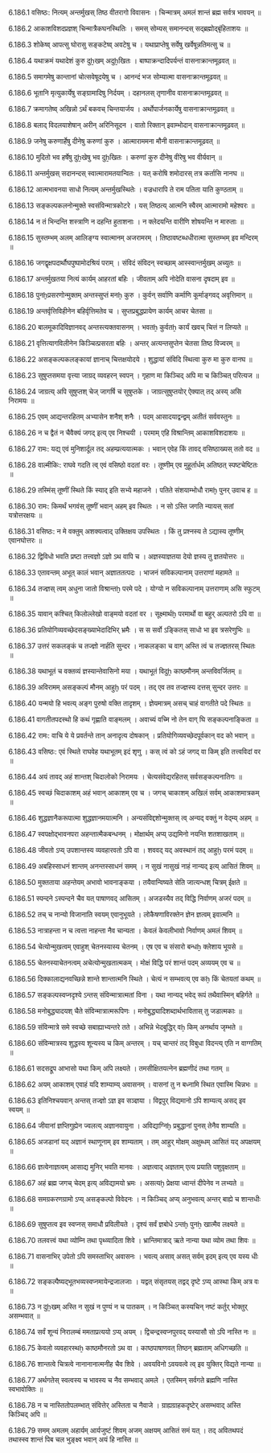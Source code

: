 6.186.1
वसिष्ठः:
नित्यम् अन्तर्मुखस् तिष्ठ वीतरागो विवासनः ।
चिन्मात्रम् अमलं शान्तं ब्रह्म सर्वत्र भावयन् ॥


6.186.2
आकाशविशदप्रज्ञश् चिन्मात्रैकघनस्थितिः ।
समस् सोम्यस् समानन्दस् सद्ब्रह्मोद्बृंहिताशयः ॥


6.186.3
शोकेष्व् आपत्सु घोरासु सङ्कटेष्व् अवटेषु च ।
यथाप्राप्तेषु सर्वेषु खर्वेषून्नतिमत्सु च ॥


6.186.4
यथाक्रमं यथादेशं कुरु दुẖखम् अदुẖखितः ।
बाष्पाक्रन्दादिपर्यन्तं वासनाक्रान्तमूढवत् ॥


6.186.5
समागमेषु कान्तानां चोत्सवेषूदयेषु च ।
आनन्दं भज सोम्यात्मा वासनाक्रान्तमूढवत् ॥


6.186.6
भूतानि मृत्युकार्येषु सङ्ग्रामादिषु निर्दयम् ।
दहानलस् तृणानीव वासनाक्रान्तमूढवत् ॥


6.186.7
क्रमागतेष्व् अखिन्नो ऽर्थं बकवच् चिन्तयार्जय ।
अर्थोपार्जनकार्येषु वासनाक्रान्तमूढवत् ॥


6.186.8
बलाद् विदलयाशेषान् अरीन् अरिनिसूदन ।
वातो रिक्तान् इवाम्भोदान् वासनाक्रान्तमूढवत् ॥


6.186.9
जनेषु करुणार्हेषु दीनेषु करुणां कुरु ।
आत्माराममना मौनी वासनाक्रान्तमूढवत् ॥


6.186.10
मुदितो भव हर्षेषु दुẖखेषु भव दुẖखितः ।
करुणां कुरु दीनेषु वीरेषु भव वीर्यवान् ॥


6.186.11
अन्तर्मुखस् सदानन्दस् स्वात्मारामतयान्वितः ।
यत् करोषि शमोदारस् तत्र कर्तासि नानघ ॥


6.186.12
आत्मभावनया साधो नित्यम् अन्तर्मुखस्थितेः ।
वज्रधारापि ते राम पतिता याति कुण्ठताम् ॥


6.186.13
सङ्कल्पकलनोन्मुक्ते स्वसंविन्मात्रकोटरे ।
यस् तिष्ठत्य् आत्मनि स्वैरम् आत्मारामो महेश्वरः ॥


6.186.14
न तं भिन्दन्ति शस्त्राणि न दहन्ति हुताशनाः ।
न क्लेदयन्ति वारीणि शोषयन्ति न मारुताः ॥


6.186.15
सुस्तम्भम् अलम् आलिङ्ग्य स्वात्मानम् अजरामरम् ।
तिष्ठावष्टब्धधीरात्मा सुस्तम्भम् इव मन्दिरम् ॥


6.186.16
जगद्वृक्षपदार्थौघपुष्पामोदश्रियं पराम् ।
संविदं संविदन् स्वच्छाम् आस्स्वान्तर्मुखम् अच्युतः ॥


6.186.17
अन्तर्मुखतया नित्यं कार्यम् आहरतां बहिः ।
जीवताम् अपि नोदेति वासना दृषदाम् इव ॥


6.186.18
पुनḫप्रसरणोन्मुक्तम् अन्तस्सुप्तं मनẖ कुरु ।
कुर्वन् सर्वाणि कर्माणि कूर्माङ्गवद् अवृत्तिमान् ॥


6.186.19
अन्तर्वृत्तिविहीनेन बहिर्वृत्तिमतेव च ।
सुप्तप्रबुद्धप्रायेण कार्यम् आचर चेतसा ॥


6.186.20
बालमूकादिविज्ञानवद् अन्तस्त्यक्तवासनम् ।
भवतẖ कुर्वतẖ कार्यं खवच् चित्तं न लिप्यते ॥


6.186.21
वृत्तित्यागविलीनेन किञ्चित्प्रसरता बहिः ।
अन्तर् अत्यन्तसुप्तेन चेतसा तिष्ठ विज्वरम् ॥


6.186.22
असङ्कल्पकलङ्कायां ज्ञानाच् चित्तक्षयोदये ।
शुद्धायां संविदि स्थित्वा कुरु मा कुरु वानघ ॥


6.186.23
सुषुप्तसमया वृत्त्या जाग्रद् व्यवहरन् स्वपन् ।
गृहाण मा किञ्चिद् अपि मा च किञ्चित् परित्यज ॥


6.186.24
जाग्रत्य् अपि सुषुप्तश् चेज् जागर्षि च सुषुप्तके ।
जाग्रत्सुषुप्तयोर् ऐक्यात् तद् अस्य् असि निरामयः ॥


6.186.25
एवम् आद्यन्तरहितम् अभ्यासेन शनैश् शनैः ।
पदम् आसादयाद्वन्द्वम् अतीतं सर्ववस्तुनः ॥


6.186.26
न च द्वैतं न चैवैक्यं जगद् इत्य् एव निश्चयी ।
परमाम् एहि विश्रान्तिम् आकाशविशदाशयः ॥


6.186.27
रामः:
यद्य् एवं मुनिशार्दूल तद् अहम्प्रत्ययात्मकः ।
भवान् एवेह किं तावद् वसिष्ठाख्यस् ततो वद ॥


6.186.28
वाल्मीकिः:
राघवे गदति त्व् एवं वसिष्ठो वदतां वरः ।
तूष्णीम् एव मुहूर्तार्धम् अतिष्ठत् स्पष्टचेष्टितः ॥


6.186.29
तस्मिंस् तूष्णीं स्थिते किं स्याद् इति सभ्ये महाजने ।
पतिते संशयाम्भोधौ रामḫ पुनर् उवाच ह ॥


6.186.30
रामः:
किमर्थं भगवंस् तूष्णीं भवान् अहम् इव स्थितः ।
न सो ऽस्ति जगति न्यायस् सतां यत्रोत्तरक्षयः ॥


6.186.31
वसिष्ठः:
न मे वक्तुम् अशक्यत्वाद् उक्तिक्षय उपस्थितः ।
किं तु प्रश्नस्य ते ऽद्यास्य तूष्णीम् एवानघोत्तरः ॥


6.186.32
द्विविधो भवति प्रष्टा तत्त्वज्ञो ऽज्ञो ऽथ वापि च ।
अज्ञस्याज्ञतया देयो ज्ञस्य तु ज्ञतयोत्तरः ॥


6.186.33
एतावन्तम् अभूत् कालं भवान् अज्ञाततत्पदः ।
भाजनं सविकल्पानाम् उत्तराणां महामते ॥


6.186.34
तज्ज्ञस् त्वम् अधुना जातो विश्रान्तḫ परमे पदे ।
योग्यो न सविकल्पानाम् उत्तराणाम् असि स्फुटम् ॥


6.186.35
यावान् कश्चित् किलोल्लेखो वाङ्मयो वदतां वर ।
सूक्ष्मार्थḫ परमार्थो वा बहुर् अल्पतरो ऽपि वा ॥


6.186.36
प्रतियोगिव्यवच्छेदसङ्ख्याभेदादिभिर् भ्रमैः ।
स स सर्वो ऽङ्कितस् साधो भा इव त्रसरेणुभिः ॥


6.186.37
उत्तरं सकलङ्कं च तज्ज्ञो नार्हति सुन्दर ।
नाकलङ्का च वाग् अस्ति त्वं च तज्ज्ञतरस् स्थितः ॥


6.186.38
यथाभूतं च वक्तव्यं ज्ञस्यान्तेवासिनो मया ।
यथाभूतं विदुẖ काष्ठमौनम् अन्तविवर्जितम् ॥


6.186.39
अविरामम् असङ्कल्पं मौनम् आहुḫ परं पदम् ।
तद् एव तव तज्ज्ञस्य दत्तस् सुन्दर उत्तरः ॥


6.186.40
यन्मयो हि भवत्य् अङ्ग पुरुषो वक्ति तादृशम् ।
ज्ञेयमात्रम् असच् चाहं वागतीते पदे स्थितः ॥


6.186.41
वागतीतपदस्थो हि कथं गृह्णाति वाङ्मलम् ।
अवाच्यं वच्मि नो तेन वाग् घि सङ्कल्पनाङ्किता ॥


6.186.42
रामः:
वाचि ये ये प्रवर्तन्ते तान् अनादृत्य दोषकान् ।
प्रतियोगिव्यवच्छेदपूर्वकान् वद को भवान् ॥


6.186.43
वसिष्ठः:
एवं स्थिते राघवेह यथाभूतम् इदं शृणु ।
कस् त्वं को ऽहं जगद् वा किम् इति तत्त्वविदां वर ॥


6.186.44
अयं तावद् अहं शान्तश् चिदालोको निरामयः ।
चेत्यसंवेद्यरहितस् सर्वसङ्कल्पनातिगः ॥


6.186.45
स्वच्छं चिदाकाशम् अहं भवान् आकाशम् एव च ।
जगच् चाकाशम् अखिलं सर्वम् आकाशमात्रकम् ॥


6.186.46
शुद्धज्ञानैकरूपात्मा शुद्धज्ञानमयात्मनि ।
अन्यसंविद्दशोन्मुक्तस् त्व् अन्यद् वक्तुं न वेद्म्य् अहम् ॥


6.186.47
स्वपक्षोद्भावनपरा अहन्तात्मैकबन्धनम् ।
मोक्षार्थम् अप्य् उद्यमिनो नयन्ति शतशाखताम् ॥


6.186.48
जीवतो ऽप्य् उपशान्तस्य व्यवहारवतो ऽपि वा ।
शववद् यद् अवस्थानं तद् आहुḫ परमं पदम् ॥


6.186.49
अबहिस्साधनं शान्तम् अनन्तस्साधनं समम् ।
न सुखं नासुखं नाहं नान्यद् इत्य् आसितं शिवम् ॥


6.186.50
मुक्तताया अहन्तेयम् अभावो भावनाङ्कया ।
तयैवान्विष्यते सेति जात्यन्धश् चित्रम् ईक्षते ॥


6.186.51
स्पन्दने ऽस्पन्दने चैव यत् पाषाणवद् आसितम् ।
अजडस्यैव तद् विद्धि निर्वाणम् अजरं पदम् ॥


6.186.52
तच् च नान्यो विजानाति स्वयम् एवानुभूयते ।
लोकैषणाविरक्तेन ज्ञेन ज्ञत्वम् इवात्मनि ॥


6.186.53
नात्राहन्ता न च त्वत्ता नाहन्ता नैव चान्यता ।
केवलं केवलीभावो निर्वाणम् अमलं शिवम् ॥


6.186.54
चेत्योन्मुखत्वम् एवाहुश् चेतनस्यास्य चेतनम् ।
एष एव च संसारो बन्धẖ क्लेशाय भूयसे ॥


6.186.55
चेतनस्याचेतनत्वम् अचेत्योन्मुखतात्मकम् ।
मोक्षं विद्धि परं शान्तं पदम् अव्ययम् एव च ॥


6.186.56
दिक्कालाद्यनवच्छिन्ने शान्ते शान्तात्मनि स्थिते ।
चेत्यं न सम्भवत्य् एव कẖ किं चेतयतां कथम् ॥


6.186.57
सङ्कल्पस्वप्नदृश्ये ऽन्तस् संविन्मात्रात्मतां विना ।
यथा नान्यद् भवेद् रूपं तथैवास्मिन् बहिर्गते ॥


6.186.58
मनोबुद्ध्यादयश् चैते संविन्मात्रात्मरूपिणः ।
मनोबुद्ध्यादिशब्दार्थभावितास् तु जडात्मकाः ॥


6.186.59
संविन्मात्रे समे स्वच्छे सबाह्याभ्यन्तरे तते ।
अभिन्ने भेदबुद्धिर् वẖ किम् अनर्थाय जृम्भते ॥


6.186.60
संविन्मात्रस्य शुद्धस्य शून्यस्य च किम् अन्तरम् ।
यच् चान्तरं तद् विबुधा विदन्त्य् एति न वाग्गतिम् ॥


6.186.61
सदसद्रूप आभासो यथा किम् अपि लक्ष्यते ।
तमसीक्षितयत्नेन ब्रह्मणीदं तथा गतम् ॥


6.186.62
अयम् आकाशम् एवाहं यदि शाम्याम्य् अवासनम् ।
वासनां तु न बध्नामि स्थित एवास्मि चिन्नभः ॥


6.186.63
इतिनिश्चयवान् अन्तस् तज्ज्ञो ऽज्ञ इव सञ्ज्ञया ।
विद्वपुर् विद्यमानो ऽपि शाम्यत्य् असद् इव स्वयम् ॥


6.186.64
जीवानां ज्ञप्तिगुह्येन ज्वलत्य् अज्ञानवायुना ।
अविद्याग्निḫ प्रबुद्धानां पुनस् तेनैव शाम्यति ॥


6.186.65
अजडानां यद् अज्ञानं स्थाणूनाम् इव शाम्यताम् ।
तम् आहुर् मोक्षम् अक्षुब्धम् आसितं यद् अपक्षयम् ॥


6.186.66
ज्ञत्वेनाज्ञत्वम् आसाद्य मुनिर् भवति मानवः ।
अज्ञत्वाद् अज्ञताम् एत्य प्रयाति पशुवृक्षताम् ॥


6.186.67
अहं ब्रह्म जगच् चेदम् इत्य् अविद्यामयो भ्रमः ।
असत्यḫ प्रेक्षया ध्वान्तं दीपेनेव न लभ्यते ॥


6.186.68
समग्रकरणग्रामो ऽप्य् असङ्कल्पो विवेदनः ।
न किञ्चिद् अप्य् अनुभवत्य् अन्तर् बाह्ये च शान्तधीः ॥


6.186.69
सुषुप्तत्व इव स्वप्नस् समाधौ प्रविलीयते ।
दृश्यं सर्वं ज्ञबोधे ऽन्तḫ पुनẖ खात्मैव लक्ष्यते ॥


6.186.70
तलवत्त्वं यथा व्योम्नि तथा पृथ्व्यादिता शिवे ।
भ्रान्तिमात्राद् ऋते नान्या यथा व्योम तथा शिवः ॥


6.186.71
वासनाभिर् उपेतो ऽपि समस्ताभिर् अवासनः ।
भवत्य् असाव् असत् सर्वम् इदम् इत्य् एव यस्य धीः ॥


6.186.72
सङ्कल्पैष्यद्भूतभव्यस्वप्नमायेन्द्रजालजाः ।
यद्वत् संसृतयस् तद्वद् दृष्टे ऽप्य् आस्था किम् अत्र वः ॥


6.186.73
न दुẖखम् अस्ति न सुखं न पुण्यं न च पातकम् ।
न किञ्चित् कस्यचिन् नष्टं कर्तुर् भोक्तुर् असम्भवात् ॥


6.186.74
सर्वं शून्यं निरालम्बं ममताप्रत्ययो ऽप्य् अयम् ।
द्विचन्द्रस्वप्नपुरवद् यस्यासौ सो ऽपि नास्ति नः ॥


6.186.75
केवलो व्यवहारस्थẖ काष्ठमौनरतो ऽथ वा ।
काष्ठपाषाणवत् तिष्ठन् ब्रह्मताम् अधिगच्छति ॥


6.186.76
शान्तत्वे चित्रत्वे नानानानात्मनीह चैव शिवे ।
अवयविनो ऽवयवत्वे त्व् इव युक्तिर् विद्यते नान्या ॥


6.186.77
अर्थगतेस् स्वत्वस्य च भावस्य च नैव सम्भवाद् अमले ।
एतस्मिन् सर्वगते ब्रह्मणि नास्ति स्वभावोक्तिः ॥


6.186.78
न च नास्तितोपलम्भात् संवित्तेर् अस्तिता च नैवाजे ।
ग्राह्यग्राहकदृष्टेर् असम्भवाद् अस्ति किञ्चिद् अपि ॥


6.186.79
समम् अमलम् अहार्यम् आर्यजुष्टं शिवम् अजम् अक्षयम् आसितं समं यत् ।
तद् अवितथपदं तथास्स्व शान्तं पिब चल भुङ्क्ष्व भवान् अयं हि नास्ति ॥

